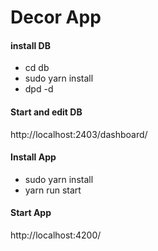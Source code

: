 # Decor App

#### install DB
- cd db
- sudo yarn install
- dpd -d

#### Start and edit DB

http://localhost:2403/dashboard/

#### Install App

- sudo yarn install
- yarn run start

#### Start App

http://localhost:4200/
